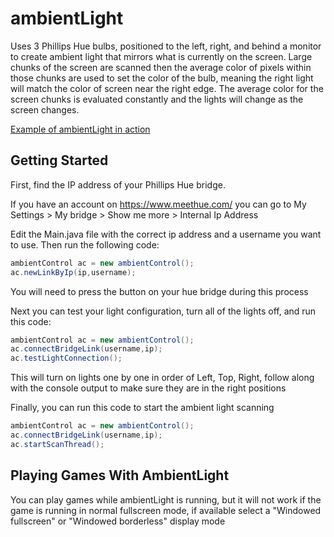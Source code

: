 ambientLight
============

Uses 3 Phillips Hue bulbs, positioned to the left, right, and behind a monitor to create ambient light that mirrors what is currently on the screen. Large chunks of the screen are scanned then the average color of pixels within those chunks are used to
set the color of the bulb, meaning the right light will match the color of screen near the right edge. The average color for the screen chunks is evaluated constantly and the lights will change as the screen changes.


[Example of ambientLight in action](sample/Sample-1.JPG)

Getting Started
---------------

First, find the IP address of your Phillips Hue bridge.

If you have an account on https://www.meethue.com/ you can go to My Settings >  My bridge > Show me more > Internal Ip Address

Edit the Main.java file with the correct ip address and a username you want to use. Then run the following code:
```java
ambientControl ac = new ambientControl();
ac.newLinkByIp(ip,username);
```
You will need to press the button on your hue bridge during this process

Next you can test your light configuration, turn all of the lights off, and run this code:
```java
ambientControl ac = new ambientControl();
ac.connectBridgeLink(username,ip);
ac.testLightConnection();
```
This will turn on lights one by one in order of Left, Top, Right, follow along with the console output to make sure they are in the right positions

Finally, you can run this code to start the ambient light scanning
```java
ambientControl ac = new ambientControl();
ac.connectBridgeLink(username,ip);
ac.startScanThread();
```

Playing Games With AmbientLight
------------------------

You can play games while ambientLight is running, but it will not work if the game is running in normal fullscreen mode, if available select a "Windowed fullscreen" or "Windowed borderless" display mode
